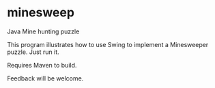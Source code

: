 # minesweep
Java Mine hunting puzzle

This program illustrates how to use Swing to implement a Minesweeper puzzle.  Just run it.

Requires Maven to build.

Feedback will be welcome.
